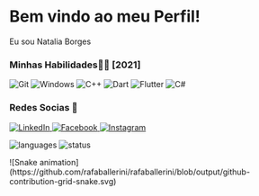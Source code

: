 
<div> 
	<h1>Bem vindo ao meu Perfil!</h1>
	<p>Eu sou Natalia Borges </p>
</div>
<div>
	<h3>Minhas Habilidades🐱‍👤 [2021]</h3>
	<p>
		<img alt="Git" src="https://img.shields.io/badge/-Git-F05032?style=for-the-badge&logo=git&logoColor=white" />
		  <img alt="Windows" src="https://img.shields.io/badge/Windows-0078D6?style=for-the-badge&logo=windows&logoColor=white" /> 
		  <img alt="C++" src="https://img.shields.io/badge/c++%20-%2300599C.svg?&style=for-the-badge&logo=c%2B%2B&ogoColor=white"/>
		  <img alt="Dart" src="https://img.shields.io/badge/dart-%230175C2.svg?&style=for-the-badge&logo=dart&logoColor=white"/>
		  <img alt="Flutter" src="https://img.shields.io/badge/Flutter%20-%2302569B.svg?&style=for-the-badge&logo=Flutter&logoColor=white" />
		  <img alt="C#" src="https://img.shields.io/badge/c%23-%23239120.svg?style=for-the-badge&logo=c-sharp&logoColor=white" />
	</p>
</div>
<div>
	<h3>Redes Socias 🤳</h3>
	<p>
	  <a href="https://www.linkedin.com/in/nat%C3%A1lia-borges-a47a47181/" target="_blank">
	    <img alt="LinkedIn" src="https://img.shields.io/badge/linkedin-%230077B5.svg?&style=for-the-badge&logo=linkedin&logoColor=white" />
	  </a>
	  <a href="https://www.facebook.com/natalia.borges.9693001/" target="_blank">
	    <img alt="Facebook" src="https://img.shields.io/badge/Facebook-1877F2?style=for-the-badge&logo=facebook&logoColor=white" />
	  </a>
	  <a href="https://www.instagram.com/lia.b33/" target="_blank">
	    <img alt="Instagram" src="https://img.shields.io/badge/Instagram-E4405F?style=for-the-badge&logo=instagram&logoColor=white" />
	  </a>
<div>
 	<p>
		<img src="https://github-readme-stats.vercel.app/api/top-langs?username=NataliaBorges&show_icons=true&locale=en&layout=compact" alt="languages" />
		<img src="https://github-readme-stats.anuraghazra1.vercel.app/api?username=NataliaBorges&show_icons=true&line_height=27" alt="status" />
	</p>
	![Snake animation](https://github.com/rafaballerini/rafaballerini/blob/output/github-contribution-grid-snake.svg)
</div>
